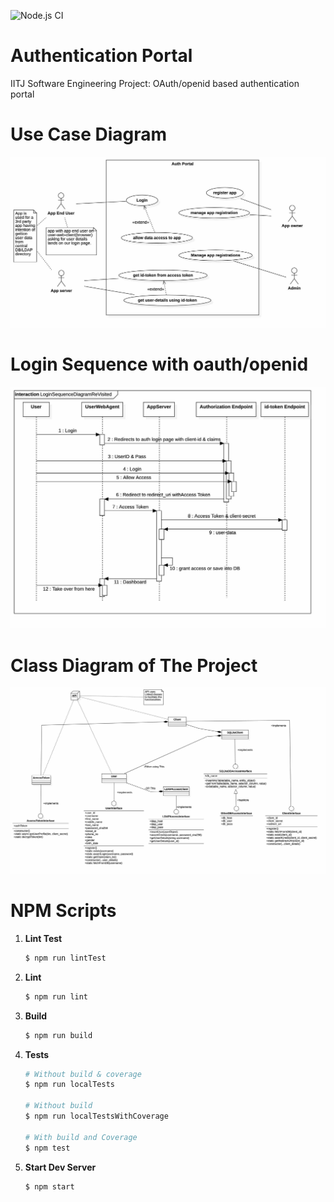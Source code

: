 
![Node.js CI](https://github.com/Wolverin-e/authentication/workflows/Node.js%20CI/badge.svg)
# Authentication Portal
IITJ Software Engineering Project: OAuth/openid based authentication portal

# Use Case Diagram
<p align="center">
<img src=".readme/ExtendedUseCaseDiagramReduced.jpg">
</p>

# Login Sequence with oauth/openid
<p align="center">
<img src=".readme/FinalLoginSequenceReduced.jpg">
</p>

# Class Diagram of The Project
<p align="center">
<img src=".readme/FinalClassDiagramReduced.jpg">
</p>

# NPM Scripts

 1. **Lint Test**
	```sh
	$ npm run lintTest
	```

2. **Lint**
	```sh
	$ npm run lint
	```

3. **Build**
	```sh
	$ npm run build
	```

4. **Tests**
	```sh 
	# Without build & coverage
	$ npm run localTests

	# Without build
	$ npm run localTestsWithCoverage

	# With build and Coverage
	$ npm test
	```

5.  **Start Dev Server**
	```sh
	$ npm start
	```

